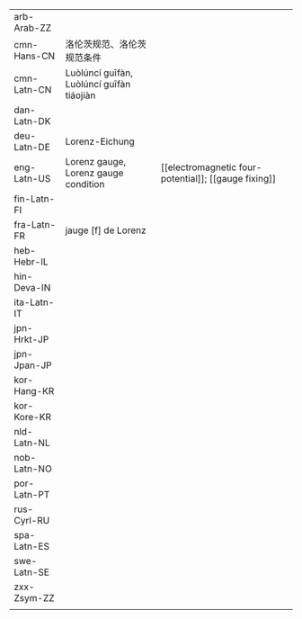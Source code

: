 | | | |
|-|-|-|
| arb-Arab-ZZ |  |  |
| cmn-Hans-CN | 洛伦茨规范、洛伦茨规范条件 |  |
| cmn-Latn-CN | Luòlúncí guīfàn, Luòlúncí guīfàn tiáojiàn |  |
| dan-Latn-DK |  |  |
| deu-Latn-DE | Lorenz-Eichung |  |
| eng-Latn-US | Lorenz gauge, Lorenz gauge condition | [[electromagnetic four-potential]]; [[gauge fixing]] |
| fin-Latn-FI |  |  |
| fra-Latn-FR | jauge [f] de Lorenz |  |
| heb-Hebr-IL |  |  |
| hin-Deva-IN |  |  |
| ita-Latn-IT |  |  |
| jpn-Hrkt-JP |  |  |
| jpn-Jpan-JP |  |  |
| kor-Hang-KR |  |  |
| kor-Kore-KR |  |  |
| nld-Latn-NL |  |  |
| nob-Latn-NO |  |  |
| por-Latn-PT |  |  |
| rus-Cyrl-RU |  |  |
| spa-Latn-ES |  |  |
| swe-Latn-SE |  |  |
| zxx-Zsym-ZZ |  |  |
|  |  |  |
